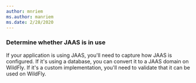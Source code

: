 ```yaml
---
author: mnriem
ms.author: manriem
ms.date: 2/28/2020
---
```


### Determine whether JAAS is in use

If your application is using JAAS, you'll need to capture how JAAS is configured. If it's using a database, you can convert it to a JAAS domain on WildFly. If it's a custom implementation, you'll need to validate that it can be used on WildFly.
